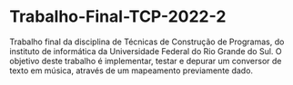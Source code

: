 # Trabalho-Final-TCP-2022-2
Trabalho final da disciplina de Técnicas de Construção de Programas, do instituto de informática da Universidade Federal do Rio Grande do Sul.
O objetivo deste trabalho é implementar, testar e depurar um conversor de texto em música, através de um mapeamento previamente dado.

